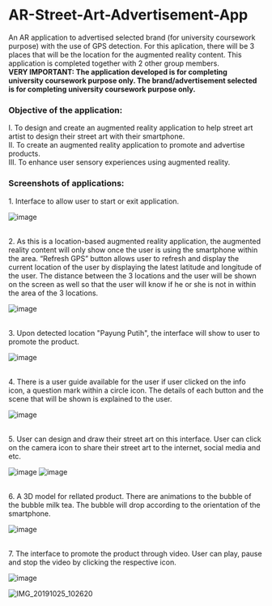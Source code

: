 # AR-Street-Art-Advertisement-App
An AR application to advertised selected brand (for university coursework purpose) with the use of GPS detection. For this aplication, there will be 3 places that will be the location for the augmented reality content. This application is completed together with 2 other group members.
</br><b>VERY IMPORTANT: The application developed is for completing university coursework purpose only. The brand/advertisement selected is for completing university coursework purpose only.</b>
<h3>Objective of the application:</h3>
I.	To design and create an augmented reality application to help street art artist to design their street art with their smartphone. 
<br/>II.	To create an augmented reality application to promote and advertise products.
<br/>III.	To enhance user sensory experiences using augmented reality. 

<h3>Screenshots of applications:</h3>
1. Interface to allow user to start or exit application.

![image](https://user-images.githubusercontent.com/44870863/67769943-56341800-fa90-11e9-956f-80391f030e8f.png)

<br/>2. As this is a location-based augmented reality application, the augmented reality content will only show once the user is using the smartphone within the area. “Refresh GPS” button allows user to refresh and display the current location of the user by displaying the latest latitude and longitude of the user. The distance between the 3 locations and the user will be shown on the screen as well so that the user will know if he or she is not in within the area of the 3 locations.

![image](https://user-images.githubusercontent.com/44870863/67769949-5af8cc00-fa90-11e9-8bed-c31adf2fc5a6.png)

<br/>3. Upon detected location "Payung Putih", the interface will show to user to promote the product.

![image](https://user-images.githubusercontent.com/44870863/67769985-6b10ab80-fa90-11e9-874d-83460334546c.png)


<br/>4. There is a user guide available for the user if user clicked on the info icon, a question mark within a circle icon. The details of each button and the scene that will be shown is explained to the user. 

![image](https://user-images.githubusercontent.com/44870863/67769989-6fd55f80-fa90-11e9-9f16-08c68197c023.png)

<br/>5. User can design and draw their street art on this interface. User can click on the camera icon to share their street art to the internet, social media and etc.

![image](https://user-images.githubusercontent.com/44870863/67770062-972c2c80-fa90-11e9-99e1-1625aa90672f.png)
![image](https://user-images.githubusercontent.com/44870863/67770072-9dbaa400-fa90-11e9-9ba8-cc60202028bb.png)

<br/>6. A 3D model for rellated product. There are animations to the bubble of the bubble milk tea. The bubble will drop according to the orientation of the smartphone.

![image](https://user-images.githubusercontent.com/44870863/67770076-a0b59480-fa90-11e9-9276-b16f5d355e1e.png)

<br/>7. The interface to promote the product through video. User can play, pause and stop the video by clicking the respective icon. 

![image](https://user-images.githubusercontent.com/44870863/67770091-a3b08500-fa90-11e9-93ee-d28279cb6ccb.png)

![IMG_20191025_102620](https://user-images.githubusercontent.com/50301238/68188719-c1c43b00-ffe4-11e9-937b-b2e26a3d3fa2.jpg)

